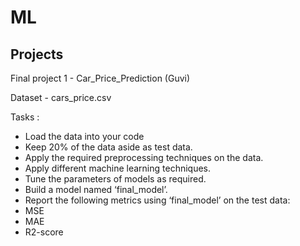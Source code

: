 # ML
## Projects

Final project 1 - Car_Price_Prediction (Guvi)

Dataset - cars_price.csv

Tasks :

- Load the data into your code
- Keep 20% of the data aside as test data.
- Apply the required preprocessing techniques on the data.
- Apply different machine learning techniques.
- Tune the parameters of models as required.
- Build a model named ‘final_model’.
- Report the following metrics using ‘final_model’ on the test data:
- MSE
- MAE
- R2-score
